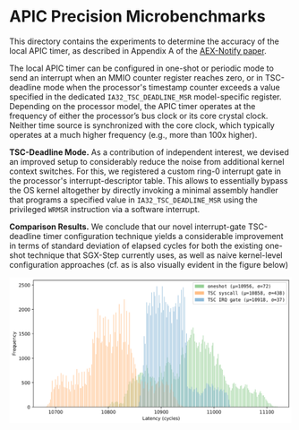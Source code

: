 # APIC Precision Microbenchmarks

This directory contains the experiments to determine the accuracy of the local
APIC timer, as described in Appendix A of the [AEX-Notify
paper](https://jovanbulck.github.io/files/usenix23-aexnotify.pdf).

The local APIC timer can be configured in one-shot or periodic mode to send an
interrupt when an MMIO counter register reaches zero, or in TSC-deadline mode
when the processor's timestamp counter exceeds a value specified in the
dedicated `IA32_TSC_DEADLINE_MSR` model-specific register.  Depending on the
processor model, the APIC timer operates at the frequency of either the
processor’s bus clock or its core crystal clock. Neither time source is
synchronized with the core clock, which typically operates at a much higher
frequency (e.g., more than 100x higher).

**TSC-Deadline Mode.** As a contribution of independent interest, we devised an
improved setup to considerably reduce the noise from additional kernel context
switches. For this, we registered a custom ring-0 interrupt gate in the
processor's interrupt-descriptor table. This allows to essentially bypass the
OS kernel altogether by directly invoking a minimal assembly handler that
programs a specified value in `IA32_TSC_DEADLINE_MSR` using the privileged
`WRMSR` instruction via a software interrupt. 

**Comparison Results.** We conclude that our novel interrupt-gate TSC-deadline
timer configuration technique yields a considerable improvement in terms of
standard deviation of elapsed cycles for both the existing one-shot technique
that SGX-Step currently uses, as well as naive kernel-level configuration
approaches (cf. as is also visually evident in the figure below)

![APIC distribution histogram](apic-hist.png)
